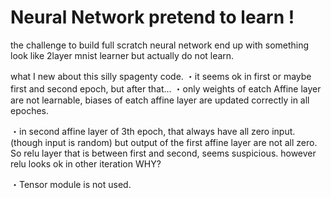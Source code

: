 # Neural Network pretend to learn !

the challenge to build full scratch neural network
end up with something look like 2layer mnist learner but 
actually do not learn.




what I new about this silly spagenty code.
・it seems ok in first or maybe first and second epoch, but after that...
・only weights of eatch Affine layer are not learnable, biases of eatch affine layer
are updated correctly in all epoches.

・in second affine layer of 3th epoch, that always have all zero input. (though input is random)
 but output of the first affine layer are not all zero.
 So relu layer that is between first and second, seems suspicious.
 however relu looks ok in other iteration 
 WHY?

・Tensor module is not used.